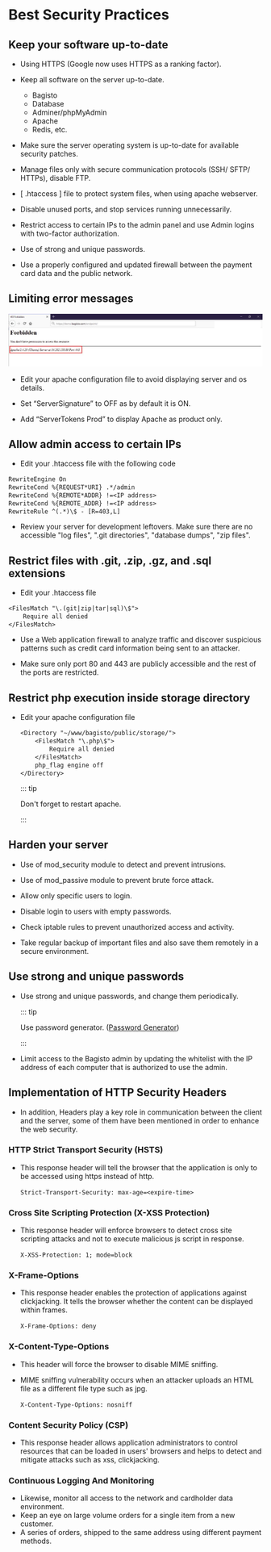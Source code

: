 # Best Security Practices

## Keep your software up-to-date

- Using HTTPS (Google now uses HTTPS as a ranking factor).

- Keep all software on the server up-to-date.
  - Bagisto
  - Database
  - Adminer/phpMyAdmin
  - Apache
  - Redis, etc.

- Make sure the server operating system is up-to-date for available security patches.

- Manage files only with secure communication protocols (SSH/ SFTP/ HTTPs), disable FTP.

- [ .htaccess ] file to protect system files, when using apache webserver.

- Disable unused ports, and stop services running unnecessarily.

- Restrict access to certain IPs to the admin panel and use Admin logins with two-factor authorization.

- Use of strong and unique passwords.

- Use a properly configured and updated firewall between the payment card data and the public network.

## Limiting error messages

![limiting-error-messages](../../assets/images/advanced-topics/best-security-practices/limiting-error-messages.png)

- Edit your apache configuration file to avoid displaying server and os details.

- Set “ServerSignature” to OFF as by default it is ON.

- Add “ServerTokens Prod” to display Apache as product only.

## Allow admin access to certain IPs

- Edit your .htaccess file with the following code

~~~
RewriteEngine On
RewriteCond %{REQUEST*URI} .*/admin
RewriteCond %{REMOTE*ADDR} !=<IP address>
RewriteCond %{REMOTE_ADDR} !=<IP address>
RewriteRule ^(.*)\$ - [R=403,L]
~~~

- Review your server for development leftovers. Make sure there are no accessible "log files", ".git directories", "database dumps", "zip files".

## Restrict files with .git, .zip, .gz, and .sql extensions

- Edit your .htaccess file

~~~
<FilesMatch "\.(git|zip|tar|sql)\$">
    Require all denied
</FilesMatch>
~~~

- Use a Web application firewall to analyze traffic and discover suspicious patterns such as credit card information being sent to an attacker.  

- Make sure only port 80 and 443 are publicly accessible and the rest of the ports are restricted.


## Restrict php execution inside storage directory

- Edit your apache configuration file

  ~~~
  <Directory "~/www/bagisto/public/storage/">
      <FilesMatch "\.php\$">
          Require all denied
      </FilesMatch>
      php_flag engine off
  </Directory>
  ~~~

  ::: tip

  Don't forget to restart apache.

  :::

## Harden your server

- Use of mod_security module to detect and prevent intrusions.

- Use of mod_passive module to prevent brute force attack.

- Allow only specific users to login.

- Disable login to users with empty passwords.

- Check iptable rules to prevent unauthorized access and activity.

- Take regular backup of important files and also save them remotely in a secure environment.

## Use strong and unique passwords

- Use strong and unique passwords, and change them periodically.

  ::: tip

  Use password generator. ([Password Generator](https://passwordsgenerator.net/))
  
  :::

- Limit access to the Bagisto admin by updating the whitelist with the IP address of each computer that is authorized to use the admin.

## Implementation of HTTP Security Headers

- In addition, Headers play a key role in communication between the client and the server, some of
them have been mentioned in order to enhance the web security.

### HTTP Strict Transport Security (HSTS)

- This response header will tell the browser that the application is only to be accessed using https instead of http.

  `Strict-Transport-Security: max-age=<expire-time>`

### Cross Site Scripting Protection (X-XSS Protection)

- This response header will enforce browsers to detect cross site scripting attacks and not to execute malicious js script in response.

  `X-XSS-Protection: 1; mode=block`

### X-Frame-Options​

- This response header enables the protection of applications against clickjacking. It tells the browser whether the content can be displayed within frames.

  `X-Frame-Options: deny`

### X-Content-Type-Options​

- This header will force the browser to disable MIME sniffing.

- MIME sniffing vulnerability occurs when an attacker uploads an HTML file as a different file type such as jpg.

  `X-Content-Type-Options: nosniff`

### Content Security Policy (CSP)

- This response header allows application administrators to control resources that can be loaded in users' browsers and helps to detect and mitigate attacks such as xss, clickjacking.

### Continuous Logging And Monitoring

- Likewise, monitor all access to the network and cardholder data environment.
- Keep an eye on large volume orders for a single item from a new customer.
- A series of orders, shipped to the same address using different payment methods.
